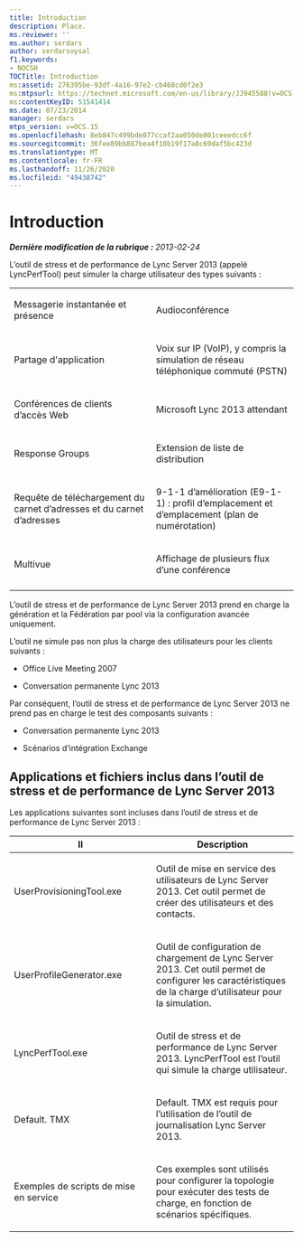 ```yaml
---
title: Introduction
description: Place.
ms.reviewer: ''
ms.author: serdars
author: serdarsoysal
f1.keywords:
- NOCSH
TOCTitle: Introduction
ms:assetid: 276395be-93df-4a16-97e2-cb468cd0f2e3
ms:mtpsurl: https://technet.microsoft.com/en-us/library/JJ945588(v=OCS.15)
ms:contentKeyID: 51541414
ms.date: 07/23/2014
manager: serdars
mtps_version: v=OCS.15
ms.openlocfilehash: 8eb847c499bde077ccaf2aa050de801ceeedcc6f
ms.sourcegitcommit: 36fee89bb887bea4f18b19f17a8c69daf5bc423d
ms.translationtype: MT
ms.contentlocale: fr-FR
ms.lasthandoff: 11/26/2020
ms.locfileid: "49438742"
---
```

# <a name="introduction"></a>Introduction

<div data-xmlns="http://www.w3.org/1999/xhtml">

<div class="topic" data-xmlns="http://www.w3.org/1999/xhtml" data-msxsl="urn:schemas-microsoft-com:xslt" data-cs="https://msdn.microsoft.com/">

<div data-asp="https://msdn2.microsoft.com/asp">



</div>

<div id="mainSection">

<div id="mainBody">

<span> </span>

_**Dernière modification de la rubrique :** 2013-02-24_

L’outil de stress et de performance de Lync Server 2013 (appelé LyncPerfTool) peut simuler la charge utilisateur des types suivants :


<table>
<colgroup>
<col style="width: 50%" />
<col style="width: 50%" />
</colgroup>
<tbody>
<tr class="odd">
<td><p>Messagerie instantanée et présence</p></td>
<td><p>Audioconférence</p></td>
</tr>
<tr class="even">
<td><p>Partage d'application</p></td>
<td><p>Voix sur IP (VoIP), y compris la simulation de réseau téléphonique commuté (PSTN)</p></td>
</tr>
<tr class="odd">
<td><p>Conférences de clients d’accès Web</p></td>
<td><p>Microsoft Lync 2013 attendant</p></td>
</tr>
<tr class="even">
<td><p>Response Groups</p></td>
<td><p>Extension de liste de distribution</p></td>
</tr>
<tr class="odd">
<td><p>Requête de téléchargement du carnet d’adresses et du carnet d’adresses</p></td>
<td><p>9-1-1 d’amélioration (E9-1-1) : profil d’emplacement et d’emplacement (plan de numérotation)</p></td>
</tr>
<tr class="even">
<td><p>Multivue</p></td>
<td><p>Affichage de plusieurs flux d’une conférence</p></td>
</tr>
<tr class="odd">
<td></td>
<td></td>
</tr>
</tbody>
</table>


L’outil de stress et de performance de Lync Server 2013 prend en charge la génération et la Fédération par pool via la configuration avancée uniquement.

L’outil ne simule pas non plus la charge des utilisateurs pour les clients suivants :

  - Office Live Meeting 2007

  - Conversation permanente Lync 2013

Par conséquent, l’outil de stress et de performance de Lync Server 2013 ne prend pas en charge le test des composants suivants :

  - Conversation permanente Lync 2013

  - Scénarios d’intégration Exchange

<div>

## <a name="applications-and-files-included-with-the-lync-server-2013-stress-and-performance-tool"></a>Applications et fichiers inclus dans l’outil de stress et de performance de Lync Server 2013

Les applications suivantes sont incluses dans l’outil de stress et de performance de Lync Server 2013 :


<table>
<colgroup>
<col style="width: 50%" />
<col style="width: 50%" />
</colgroup>
<thead>
<tr class="header">
<th>Il</th>
<th>Description</th>
</tr>
</thead>
<tbody>
<tr class="odd">
<td><p>UserProvisioningTool.exe</p></td>
<td><p>Outil de mise en service des utilisateurs de Lync Server 2013. Cet outil permet de créer des utilisateurs et des contacts.</p></td>
</tr>
<tr class="even">
<td><p>UserProfileGenerator.exe</p></td>
<td><p>Outil de configuration de chargement de Lync Server 2013. Cet outil permet de configurer les caractéristiques de la charge d’utilisateur pour la simulation.</p></td>
</tr>
<tr class="odd">
<td><p>LyncPerfTool.exe</p></td>
<td><p>Outil de stress et de performance de Lync Server 2013. LyncPerfTool est l’outil qui simule la charge utilisateur.</p></td>
</tr>
<tr class="even">
<td><p>Default. TMX</p></td>
<td><p>Default. TMX est requis pour l’utilisation de l’outil de journalisation Lync Server 2013.</p></td>
</tr>
<tr class="odd">
<td><p>Exemples de scripts de mise en service</p></td>
<td><p>Ces exemples sont utilisés pour configurer la topologie pour exécuter des tests de charge, en fonction de scénarios spécifiques.</p></td>
</tr>
</tbody>
</table>


</div>

</div>

<span> </span>

</div>

</div>

</div>

